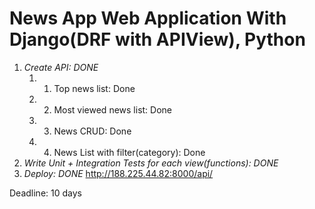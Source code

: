 # News App Web Application With Django(DRF with APIView), Python

1. _Create API: DONE_
   1. 1. Top news list: Done
   1. 2. Most viewed news list: Done
   1. 3. News CRUD: Done
   1. 4. News List with filter(category): Done
2. *Write Unit + Integration Tests for each view(functions): DONE*
3. *Deploy: DONE* http://188.225.44.82:8000/api/

Deadline: 10 days
